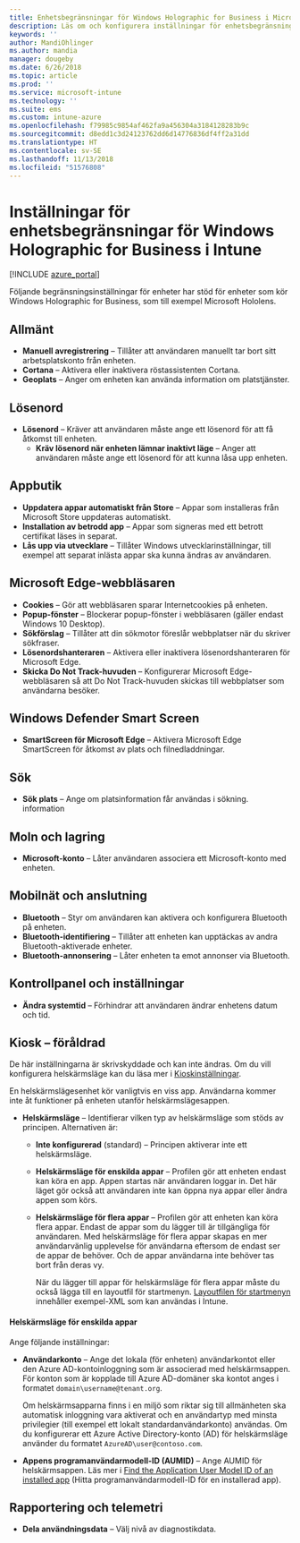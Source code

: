 ```yaml
---
title: Enhetsbegränsningar för Windows Holographic for Business i Microsoft Intune – Azure | Microsoft Docs
description: Läs om och konfigurera inställningar för enhetsbegränsning i Microsoft Intune för Windows Holographic for Business, inklusive avregistrering, geoplats, lösenord, installation av appar från app store, cookies och popup-fönster i Microsoft Edge, Windows Defender, sökning, moln och lagring, Bluetooth-anslutning, systemtid och användningsdata i Azure.
keywords: ''
author: MandiOhlinger
ms.author: mandia
manager: dougeby
ms.date: 6/26/2018
ms.topic: article
ms.prod: ''
ms.service: microsoft-intune
ms.technology: ''
ms.suite: ems
ms.custom: intune-azure
ms.openlocfilehash: f79985c9854af462fa9a456304a3184128283b9c
ms.sourcegitcommit: d8edd1c3d24123762dd6d14776836df4ff2a31dd
ms.translationtype: HT
ms.contentlocale: sv-SE
ms.lasthandoff: 11/13/2018
ms.locfileid: "51576808"
---
```

# <a name="device-restriction-settings-for-windows-holographic-for-business-in-intune"></a>Inställningar för enhetsbegränsningar för Windows Holographic for Business i Intune

[!INCLUDE [azure_portal](./includes/azure_portal.md)]

Följande begränsningsinställningar för enheter har stöd för enheter som kör Windows Holographic for Business, som till exempel Microsoft Hololens.

## <a name="general"></a>Allmänt

- **Manuell avregistrering** – Tillåter att användaren manuellt tar bort sitt arbetsplatskonto från enheten.
- **Cortana** – Aktivera eller inaktivera röstassistenten Cortana.
- **Geoplats** – Anger om enheten kan använda information om platstjänster.

## <a name="password"></a>Lösenord
-   **Lösenord** – Kräver att användaren måste ange ett lösenord för att få åtkomst till enheten.
    -   **Kräv lösenord när enheten lämnar inaktivt läge** – Anger att användaren måste ange ett lösenord för att kunna låsa upp enheten.

## <a name="app-store"></a>Appbutik

-   **Uppdatera appar automatiskt från Store** – Appar som installeras från Microsoft Store uppdateras automatiskt.
-   **Installation av betrodd app** – Appar som signeras med ett betrott certifikat läses in separat.
-   **Lås upp via utvecklare** – Tillåter Windows utvecklarinställningar, till exempel att separat inlästa appar ska kunna ändras av användaren.

## <a name="microsoft-edge-browser"></a>Microsoft Edge-webbläsaren

-   **Cookies** – Gör att webbläsaren sparar Internetcookies på enheten.
-   **Popup-fönster** – Blockerar popup-fönster i webbläsaren (gäller endast Windows 10 Desktop).
-   **Sökförslag** – Tillåter att din sökmotor föreslår webbplatser när du skriver sökfraser.
-   **Lösenordshanteraren** – Aktivera eller inaktivera lösenordshanteraren för Microsoft Edge.
- **Skicka Do Not Track-huvuden** – Konfigurerar Microsoft Edge-webbläsaren så att Do Not Track-huvuden skickas till webbplatser som användarna besöker.

## <a name="windows-defender-smart-screen"></a>Windows Defender Smart Screen

- **SmartScreen för Microsoft Edge** – Aktivera Microsoft Edge SmartScreen för åtkomst av plats och filnedladdningar.

## <a name="search"></a>Sök
- **Sök plats** – Ange om platsinformation får användas i sökning. information

## <a name="cloud-and-storage"></a>Moln och lagring
-   **Microsoft-konto** – Låter användaren associera ett Microsoft-konto med enheten.

## <a name="cellular-and-connectivity"></a>Mobilnät och anslutning

-   **Bluetooth** – Styr om användaren kan aktivera och konfigurera Bluetooth på enheten.
-   **Bluetooth-identifiering** – Tillåter att enheten kan upptäckas av andra Bluetooth-aktiverade enheter.
-   **Bluetooth-annonsering** – Låter enheten ta emot annonser via Bluetooth.

## <a name="control-panel-and-settings"></a>Kontrollpanel och inställningar

- **Ändra systemtid** – Förhindrar att användaren ändrar enhetens datum och tid.

## <a name="kiosk---obsolete"></a>Kiosk – föråldrad

De här inställningarna är skrivskyddade och kan inte ändras. Om du vill konfigurera helskärmsläge kan du läsa mer i [Kioskinställningar](kiosk-settings.md#windows-holographic-for-business).

En helskärmslägesenhet kör vanligtvis en viss app. Användarna kommer inte åt funktioner på enheten utanför helskärmslägesappen.

- **Helskärmsläge** – Identifierar vilken typ av helskärmsläge som stöds av principen. Alternativen är:

  - **Inte konfigurerad** (standard) – Principen aktiverar inte ett helskärmsläge. 
  - **Helskärmsläge för enskilda appar** – Profilen gör att enheten endast kan köra en app. Appen startas när användaren loggar in. Det här läget gör också att användaren inte kan öppna nya appar eller ändra appen som körs.
  - **Helskärmsläge för flera appar** – Profilen gör att enheten kan köra flera appar. Endast de appar som du lägger till är tillgängliga för användaren. Med helskärmsläge för flera appar skapas en mer användarvänlig upplevelse för användarna eftersom de endast ser de appar de behöver. Och de appar användarna inte behöver tas bort från deras vy. 
  
    När du lägger till appar för helskärmsläge för flera appar måste du också lägga till en layoutfil för startmenyn. [Layoutfilen för startmenyn](https://docs.microsoft.com/hololens/hololens-kiosk#start-layout-file-for-intune) innehåller exempel-XML som kan användas i Intune. 

#### <a name="single-app-kiosks"></a>Helskärmsläge för enskilda appar
Ange följande inställningar:

- **Användarkonto** – Ange det lokala (för enheten) användarkontot eller den Azure AD-kontoinloggning som är associerad med helskärmsappen. För konton som är kopplade till Azure AD-domäner ska kontot anges i formatet `domain\username@tenant.org`. 

    Om helskärmsapparna finns i en miljö som riktar sig till allmänheten ska automatisk inloggning vara aktiverat och en användartyp med minsta privilegier (till exempel ett lokalt standardanvändarkonto) användas. Om du konfigurerar ett Azure Active Directory-konto (AD) för helskärmsläge använder du formatet `AzureAD\user@contoso.com`.

- **Appens programanvändarmodell-ID (AUMID)** – Ange AUMID för helskärmsappen. Läs mer i [Find the Application User Model ID of an installed app](https://docs.microsoft.com/windows-hardware/customize/enterprise/find-the-application-user-model-id-of-an-installed-app) (Hitta programanvändarmodell-ID för en installerad app).

## <a name="reporting-and-telemetry"></a>Rapportering och telemetri

- **Dela användningsdata** – Välj nivå av diagnostikdata.
